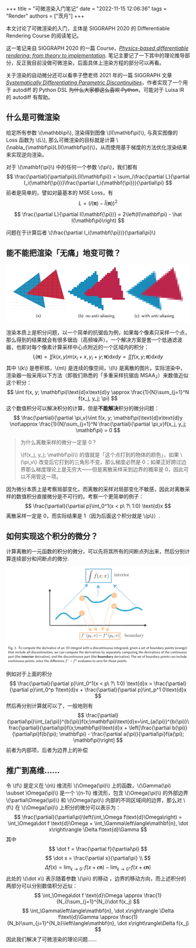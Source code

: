 +++
title = "可微渲染入门笔记"
date = "2022-11-15 12:06:36"
tags = "Render"
authors = ["茨月"]
+++

本文讨论了可微渲染的入门，主体是 SIGGRAPH 2020 的 Differentiable Rendering Course 的阅读笔记。

<!-- more -->

这一笔记来自 SIGGRAPH 2020 的一篇 Course，[_Physics-based differentiable rendering: from theory to implementation_](https://dl.acm.org/doi/abs/10.1145/3388769.3407454). 笔记主要记了一下其中的理论推导部分，反正我目前没做可微渲染，后面具体上渲染方程的部分可以再看。

关于渲染的自动微分还可以看李子懋老师 2021 年的一篇 SIGGRAPH 文章 [_Systematically Differentiating Parametric Discontinuities_](https://people.csail.mit.edu/sbangaru/projects/teg-2021/)，作者实现了一个用于 autodiff 的 Python DSL <del>为什么大家都这么喜欢 Python</del>，可能对于 Luisa IR 的 autodiff 有帮助。

## 什么是可微渲染

给定所有参数 \\(\mathbb\pi\\), 渲染得到图像 \\(I(\mathbf\pi)\\), 与真实图像的 Loss 函数为 \\(L\\), 那么可微渲染的目标就是计算 \\(\nabla_{\mathbf\pi}L(I(\mathbf\pi))\\)，从而使用基于梯度的方法优化渲染结果来实现逆向渲染。

对于 \\(\mathbf{\pi}\\) 中的任何一个参数 \\(\pi\\)，我们都有
$$
\frac{\partial}{\partial\pi}L(I(\mathbf\pi)) = \sum_i\frac{\partial L}{\partial I_i(\mathbf{\pi})}\frac{\partial I_i(\mathbf{\pi})}{\partial\pi}
$$
前者是简单的，譬如对最基本的 MSE Loss，有
$$
L = \left(I(\mathbf\pi) - \hat I(\mathbf\pi)\right)^2
$$

$$
\frac{\partial L}{\partial I(\mathbf{\pi})} = 2\left(I(\mathbf\pi) - \hat I(\mathbf\pi)\right)
$$

问题在于计算后者 \\(\frac{\partial I_i(\mathbf{\pi})}{\partial\pi}\\) 

## 能不能把渲染「无痛」地变可微？

<img alt="Two triangles" id="should-invert" src="/images/differentiable_rendering/0.webp"/>

渲染本质上是积分问题，以一个简单的抗锯齿为例，如果每个像素只采样一个点，那么得到的结果就会有很多锯齿（高频噪声）。一个解决方案是套一个低通滤波器，也即对每个像素计算采样中心点附近的一个区域内的积分：
$$
I_i(\mathbf\pi) = \iint k(x,y)m(x_i+x, y_i+y; \mathbf\pi)\text{d}x\text{d}y = \iint f(x, y; \mathbf\pi)\text{d}x\text{d}y
$$
其中 \\(k\\) 是卷积核，\\(m\\) 是连续的像空间，\\(I\\) 是离散的图片。实际渲染中，渲染器一般采用以下方法（即我们熟悉的「多重采样抗锯齿 MSAA」）来数值近似这个积分：
$$
\iint f(x, y; \mathbf\pi)\text{d}x\text{d}y \approx \frac{1}{N}\sum_{j=1}^N f(x_j, y_j; \pi)
$$
这个数值积分可以解决积分的计算，但是**不能解决**积分的微分问题：
$$
\frac{\partial}{\partial \pi_v}\iint f(x, y; \mathbf\pi)\text{d}x\text{d}y \not\approx \frac{1}{N}\sum_{j=1}^N \frac{\partial}{\partial \pi_v}f(x_j, y_j; \mathbf\pi) = 0
$$

> 为什么离散采样的微分一定是 0？
>
> \\(f(x_j, y_j; \mathbf\pi)\\) 的值就是「这个点打到的物体的颜色」，如果 \\(\pi_v\\) 改变后它打到的三角形不变，那么梯度必然是 0；如果正好跨过边界那么梯度理论上是无穷大——但是离散采样采到边界的概率是 0，因此可以不用管这一项。

因为微分本质上是考察局部变化，而离散的采样对局部变化不敏感，因此对离散采样的数值积分直接微分是不可行的。考察一个更简单的例子：
$$
\frac{\partial}{\partial p}\int_0^1(x < p\ ?\ 1:0) \text{d}x
$$
离散采样一定是 0，而实际结果是 1（因为后面这个积分就是 \\(p\\)）.

## 如何实现这个积分的微分？

计算离散的一元函数的积分的微分，可以先将其所有的间断点列出来，然后分别计算连续部分和间断点的微分.

<img alt="Integral" id="should-invert" src="/images/differentiable_rendering/1.webp"/>

例如对于上面的积分
$$
\frac{\partial}{\partial p}\int_0^1(x < p\ ?\ 1:0) \text{d}x = \frac{\partial}{\partial p}\int_0^p 1\text{d}x + \frac{\partial}{\partial p}\int_p^1 0\text{d}x
$$
然后再分别计算就可以了，一般地则有
$$
\frac{\partial}{\partial\pi}\int_{a(\pi)}^{b(\pi)}f(x;\mathbf\pi)\text{d}x=\int_{a(\pi)}^{b(\pi)}\frac{\partial}{\partial\pi}f(x;\mathbf\pi)\text{d}x + \left[\frac{\partial b(\pi)}{\partial\pi}f(b(\pi); \mathbf\pi) - \frac{\partial a(\pi)}{\partial\pi}f(a(\pi); \mathbf\pi)\right]
$$
前者为内部项，后者为边界上的补偿

## 推广到高维……

令 \\(f\\) 是定义在 \\(n\\) 维流形 \\(\Omega(\pi)\\) 上的函数，\\(\Gamma(\pi) \subset \Omega(\pi)\\) 是一个 \\(n-1\\) 维流形，包含 \\(\Omega(\pi)\\) 的外部边界 \\(\partial\Omega(\pi)\\) 和 \\(\Omega(\pi)\\) 内部的不同区域间的边界，那么对 \\(f\\) 在 \\(\Omega(\pi)\\) 上积分的微分可以表示为：
$$
\frac{\partial}{\partial\pi}\left(\int_\Omega f\text{d}\Omega\right) = \int_\Omega\dot f \text{d}\Omega + \int_\Gamma\left\langle\mathbf{n}, \dot x\right\rangle \Delta f\text{d}\Gamma
$$
其中
$$
\dot f = \frac{\partial f}{\partial\pi}
$$
$$
\dot x = \frac{\partial x}{\partial\pi} \\
$$
$$
\Delta f(x) = \lim_{\epsilon\to0^-}f(x+\epsilon \mathbf n) - \lim_{\epsilon\to0^+}f(x+\epsilon \mathbf n)
$$
此处的 \\(\dot x\\) 表示随着参数 \\(\pi\\) 的移动 ，边界的移动方向，而上述积分的两部分可以分别数值积分近似：
$$
\int_\Omega\dot f \text{d}\Omega \approx \frac{1}{N_i}\sum_{j=1}^{N_i}\dot f(x_j)
$$
$$
\int_\Gamma\left\langle\mathbf{n}, \dot x\right\rangle \Delta f\text{d}\Gamma \approx \frac{1}{N_b}\sum_{j=1}^{N_b}\left\langle\mathbf{n}, \dot x\right\rangle\Delta f(x_j)
$$
因此我们解决了可微渲染的理论问题……
